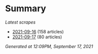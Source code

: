 # Summary
*Latest scrapes*
* [2021-09-16](https://github.com/nuuuwan/news_lk/blob/data/news_lk.2021-09-16.json) (158 articles)
* [2021-09-17](https://github.com/nuuuwan/news_lk/blob/data/news_lk.2021-09-17.json) (80 articles)

*Generated at 12:09PM, September 17, 2021*